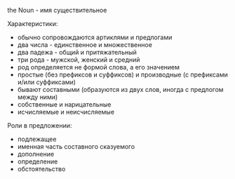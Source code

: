 the Noun - имя существительное

Характеристики:
- обычно сопровождаются артиклями и предлогами
- два числа - единственное и множественное
- два падежа - общий и притяжательный
- три рода - мужской, женский и средний
- род определяется не формой слова, а его значением
- простые (без префиксов и суффиксов) и производные (с префиксами и/или суффиксами)
- бывают составными (образуются из двух слов, иногда с предлогом между ними)
- собственные и нарицательные
- исчисляемые и неисчисляемые

Роли в предложении:
- подлежащее
- именная часть составного сказуемого
- дополнение
- определение
- обстоятельство